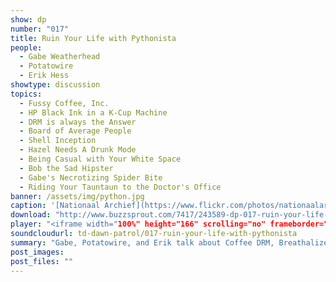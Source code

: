 ```yaml
---
show: dp
number: "017"
title: Ruin Your Life with Pythonista
people:
  - Gabe Weatherhead
  - Potatowire
  - Erik Hess
showtype: discussion
topics: 
  - Fussy Coffee, Inc.
  - HP Black Ink in a K-Cup Machine
  - DRM is always the Answer
  - Board of Average People
  - Shell Inception
  - Hazel Needs A Drunk Mode
  - Being Casual with Your White Space
  - Bob the Sad Hipster
  - Gabe's Necrotizing Spider Bite
  - Riding Your Tauntaun to the Doctor's Office
banner: /assets/img/python.jpg
caption: '[Nationaal Archief](https://www.flickr.com/photos/nationaalarchief/3236811556)'
download: "http://www.buzzsprout.com/7417/243589-dp-017-ruin-your-life-with-pythonista.mp3?client_source=buzzsprout_site"
player: "<iframe width="100%" height="166" scrolling="no" frameborder="no" src="https://w.soundcloud.com/player/?url=https%3A//api.soundcloud.com/tracks/189942185%3Fsecret_token%3Ds-XWHhE&amp;color=ff5500&amp;auto_play=false&amp;hide_related=false&amp;show_comments=true&amp;show_user=true&amp;show_reposts=false"></iframe>"
soundcloudurl: td-dawn-patrol/017-ruin-your-life-with-pythonista
summary: "Gabe, Potatowire, and Erik talk about Coffee DRM, Breathalizers, Python, Ruby, Pythonista, Editorial, thumb typing, iOS and Android app cultures, styluses, and spider bites."
post_images:
post_files: ""
---
```


